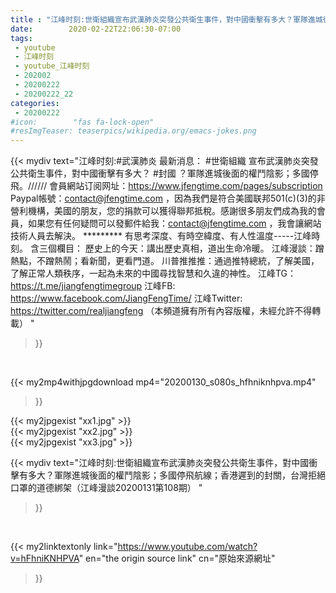 ```yaml
---
title : "江峰时刻:世衛組織宣布武漢肺炎突發公共衛生事件，對中國衝擊有多大？軍隊進城後面的權鬥陰影；多國停飛航線；香港遲到的封關，台灣拒絕口罩的道德綁架（江峰漫談20200131第108期） "
date:        2020-02-22T22:06:30-07:00
tags:
 - youtube
 - 江峰时刻
 - youtube_江峰时刻
 - 202002
 - 20200222
 - 20200222_22
categories:
 - 20200222
#icon:        "fas fa-lock-open"
#resImgTeaser: teaserpics/wikipedia.org/emacs-jokes.png
---
```


{{< mydiv text="江峰时刻:#武漢肺炎 最新消息： #世衛組織 宣布武漢肺炎突發公共衛生事件，對中國衝擊有多大？ #封國 ？軍隊進城後面的權鬥陰影；多國停飛。////// 會員網站订阅网址：https://www.jfengtime.com/pages/subscription Paypal帳號：contact@jfengtime.com ，因為我們是符合美國联邦501(c)(3)的非營利機構，美國的朋友，您的捐款可以獲得聯邦抵稅。感謝很多朋友們成為我的會員，如果您有任何疑問可以發郵件給我：contact@jfengtime.com ，我會讓網站技術人員去解決。     ********* 有思考深度、有時空緯度、有人性溫度-----江峰時刻。 含三個欄目： 歷史上的今天：講出歷史真相，道出生命冷暖。 江峰漫談：蹭熱點，不蹭熱鬧；看新聞，更看門道。 川普推推推：通過推特總統，了解美國，了解正常人類秩序，一起為未來的中國尋找智慧和久違的神性。  江峰TG：https://t.me/jiangfengtimegroup 江峰FB: https://www.facebook.com/JiangFengTime/ 江峰Twitter: https://twitter.com/realjiangfeng （本頻道擁有所有內容版權，未經允許不得轉載） "
>}}
<br>


{{< my2mp4withjpgdownload mp4="20200130_s080s_hfhniknhpva.mp4"
>}}

{{< my2jpgexist "xx1.jpg" >}}<br>
{{< my2jpgexist "xx2.jpg" >}}<br>
{{< my2jpgexist "xx3.jpg" >}}<br>



{{< mydiv text="江峰时刻:世衛組織宣布武漢肺炎突發公共衛生事件，對中國衝擊有多大？軍隊進城後面的權鬥陰影；多國停飛航線；香港遲到的封關，台灣拒絕口罩的道德綁架（江峰漫談20200131第108期） "
>}}
<br>

{{< my2linktextonly link="https://www.youtube.com/watch?v=hFhniKNHPVA"
en="the origin source link" cn="原始來源網址"
>}}


<br>

